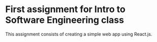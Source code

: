 # First assignment for Intro to Software Engineering class

This assignment consists of creating a simple web app using React.js.
